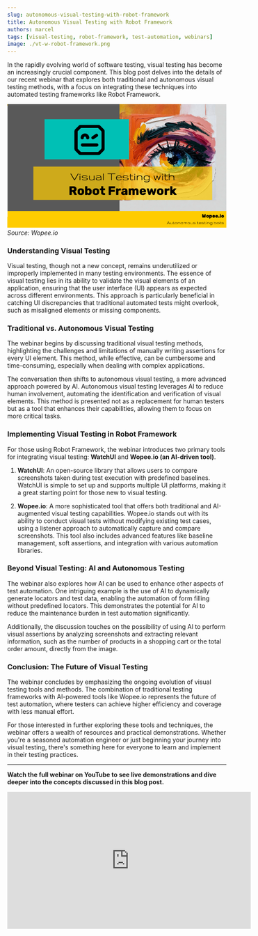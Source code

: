 ```yaml
---
slug: autonomous-visual-testing-with-robot-framework
title: Autonomous Visual Testing with Robot Framework
authors: marcel
tags: [visual-testing, robot-framework, test-automation, webinars]
image: ./vt-w-robot-framework.png
---
```


In the rapidly evolving world of software testing, visual testing has become an increasingly crucial component. This blog post delves into the details of our recent webinar that explores both traditional and autonomous visual testing methods, with a focus on integrating these techniques into automated testing frameworks like Robot Framework.

<!--truncate-->

![Autonomous Visual Testing with Robot Framework](./vt-w-robot-framework.png)
_Source: Wopee.io_

### Understanding Visual Testing

Visual testing, though not a new concept, remains underutilized or improperly implemented in many testing environments. The essence of visual testing lies in its ability to validate the visual elements of an application, ensuring that the user interface (UI) appears as expected across different environments. This approach is particularly beneficial in catching UI discrepancies that traditional automated tests might overlook, such as misaligned elements or missing components.

### Traditional vs. Autonomous Visual Testing

The webinar begins by discussing traditional visual testing methods, highlighting the challenges and limitations of manually writing assertions for every UI element. This method, while effective, can be cumbersome and time-consuming, especially when dealing with complex applications.

The conversation then shifts to autonomous visual testing, a more advanced approach powered by AI. Autonomous visual testing leverages AI to reduce human involvement, automating the identification and verification of visual elements. This method is presented not as a replacement for human testers but as a tool that enhances their capabilities, allowing them to focus on more critical tasks.

### Implementing Visual Testing in Robot Framework

For those using Robot Framework, the webinar introduces two primary tools for integrating visual testing: **WatchUI** and **Wopee.io (an AI-driven tool)**.

1. **WatchUI**: An open-source library that allows users to compare screenshots taken during test execution with predefined baselines. WatchUI is simple to set up and supports multiple UI platforms, making it a great starting point for those new to visual testing.

2. **Wopee.io**: A more sophisticated tool that offers both traditional and AI-augmented visual testing capabilities. Wopee.io stands out with its ability to conduct visual tests without modifying existing test cases, using a listener approach to automatically capture and compare screenshots. This tool also includes advanced features like baseline management, soft assertions, and integration with various automation libraries.

### Beyond Visual Testing: AI and Autonomous Testing

The webinar also explores how AI can be used to enhance other aspects of test automation. One intriguing example is the use of AI to dynamically generate locators and test data, enabling the automation of form filling without predefined locators. This demonstrates the potential for AI to reduce the maintenance burden in test automation significantly.

Additionally, the discussion touches on the possibility of using AI to perform visual assertions by analyzing screenshots and extracting relevant information, such as the number of products in a shopping cart or the total order amount, directly from the image.

### Conclusion: The Future of Visual Testing

The webinar concludes by emphasizing the ongoing evolution of visual testing tools and methods. The combination of traditional testing frameworks with AI-powered tools like Wopee.io represents the future of test automation, where testers can achieve higher efficiency and coverage with less manual effort.

For those interested in further exploring these tools and techniques, the webinar offers a wealth of resources and practical demonstrations. Whether you're a seasoned automation engineer or just beginning your journey into visual testing, there's something here for everyone to learn and implement in their testing practices.

---

**Watch the full webinar on YouTube to see live demonstrations and dive deeper into the concepts discussed in this blog post.**

<div style={{ display: 'flex', justifyContent: 'center' }}>
<iframe width="560" height="315" src="https://www.youtube.com/embed/cSyMuWnOWWw?si=8EeUJbqh-tDovtvF" title="YouTube video player" frameborder="0" allow="accelerometer; autoplay; clipboard-write; encrypted-media; gyroscope; picture-in-picture; web-share" referrerpolicy="strict-origin-when-cross-origin" allowfullscreen></iframe>
</div>
